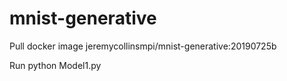 # mnist-generative
Pull docker image
jeremycollinsmpi/mnist-generative:20190725b

Run python Model1.py
